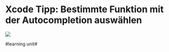 # Xcode Tipp: Bestimmte Funktion mit der Autocompletion auswählen

![][image-1]

[image-1]:	assets/2024-04-10%2009.08.22.gif

#learning unit#